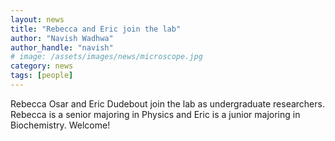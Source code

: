 ```yaml
---
layout: news
title: "Rebecca and Eric join the lab"
author: "Navish Wadhwa"
author_handle: "navish"
# image: /assets/images/news/microscope.jpg
category: news
tags: [people]
---
```

Rebecca Osar and Eric Dudebout join the lab as undergraduate researchers. Rebecca is a senior majoring in Physics and Eric is a junior majoring in Biochemistry. Welcome!